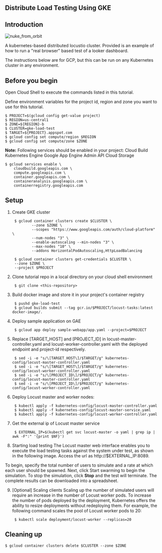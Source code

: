## Distribute Load Testing Using GKE

## Introduction

![nuke_from_orbit](https://thumbs.gfycat.com/FarFavoriteConey-max-1mb.gif)

A kubernetes-based distributed locustio cluster. Provided is an example of how to run a "real browser" based test of a
looker dashboard.

The instructions below are for GCP, but this can be run on any Kubernetes cluster in any environment.


## Before you begin

Open Cloud Shell to execute the commands listed in this tutorial.

Define environment variables for the project id, region and zone you want to use for this tutorial.

    $ PROJECT=$(gcloud config get-value project)
    $ REGION=us-central1
    $ ZONE=${REGION}-b
    $ CLUSTER=gke-load-test
    $ TARGET=${PROJECT}.appspot.com
    $ gcloud config set compute/region $REGION 
    $ gcloud config set compute/zone $ZONE

**Note:** Following services should be enabled in your project:
Cloud Build
Kubernetes Engine
Google App Engine Admin API 
Cloud Storage

    $ gcloud services enable \
        cloudbuild.googleapis.com \
        compute.googleapis.com \
        container.googleapis.com \
        containeranalysis.googleapis.com \
        containerregistry.googleapis.com 

## Setup

1. Create GKE cluster

        $ gcloud container clusters create $CLUSTER \
                --zone $ZONE \
                --scopes "https://www.googleapis.com/auth/cloud-platform" \
                --num-nodes "3" \
                --enable-autoscaling --min-nodes "3" \
                --max-nodes "10" \
                --addons HorizontalPodAutoscaling,HttpLoadBalancing

        $ gcloud container clusters get-credentials $CLUSTER \
        --zone $ZONE \
        --project $PROJECT

2. Clone tutorial repo in a local directory on your cloud shell environment

        $ git clone <this-repository>

3. Build docker image and store it in your project's container registry

        $ pushd gke-load-test
        $ gcloud builds submit --tag gcr.io/$PROJECT/locust-tasks:latest docker-image/.

4. Deploy sample application on GAE

        $ gcloud app deploy sample-webapp/app.yaml --project=$PROJECT

5. Replace [TARGET_HOST] and [PROJECT_ID] in locust-master-controller.yaml and locust-worker-controller.yaml with the deployed endpoint and project-id respectively. 

        $ sed -i -e "s/\[TARGET_HOST\]/$TARGET/g" kubernetes-config/locust-master-controller.yaml
        $ sed -i -e "s/\[TARGET_HOST\]/$TARGET/g" kubernetes-config/locust-worker-controller.yaml
        $ sed -i -e "s/\[PROJECT_ID\]/$PROJECT/g" kubernetes-config/locust-master-controller.yaml
        $ sed -i -e "s/\[PROJECT_ID\]/$PROJECT/g" kubernetes-config/locust-worker-controller.yaml

6. Deploy Locust master and worker nodes:

        $ kubectl apply -f kubernetes-config/locust-master-controller.yaml
        $ kubectl apply -f kubernetes-config/locust-master-service.yaml
        $ kubectl apply -f kubernetes-config/locust-worker-controller.yaml

7. Get the external ip of Locust master service 

        $ EXTERNAL_IP=$(kubectl get svc locust-master -o yaml | grep ip | awk -F":" '{print $NF}')

8. Starting load testing
The Locust master web interface enables you to execute the load testing tasks against the system under test, as shown in the following image. Access the url as http://$EXTERNAL_IP:8089.

To begin, specify the total number of users to simulate and a rate at which each user should be spawned. Next, click Start swarming to begin the simulation. To stop the simulation, click **Stop** and the test will terminate. The complete results can be downloaded into a spreadsheet. 

9. [Optional] Scaling clients
Scaling up the number of simulated users will require an increase in the number of Locust worker pods. To increase the number of pods deployed by the deployment, Kubernetes offers the ability to resize deployments without redeploying them. For example, the following command scales the pool of Locust worker pods to 20:

        $ kubectl scale deployment/locust-worker --replicas=20

## Cleaning up

    $ gcloud container clusters delete $CLUSTER --zone $ZONE
